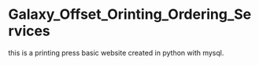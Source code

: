 # Galaxy_Offset_Orinting_Ordering_Services
this is a printing press basic website created in python with mysql.
